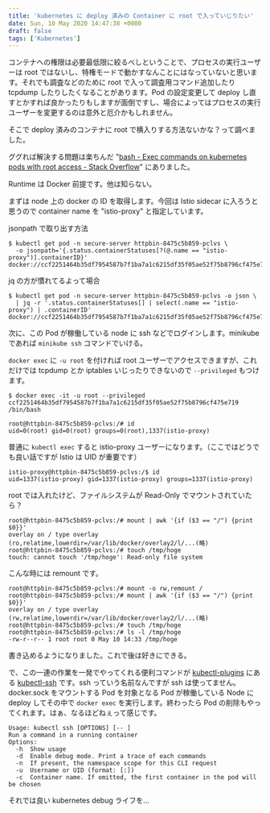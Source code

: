```yaml
---
title: 'kubernetes に deploy 済みの Container に root で入っていじりたい'
date: Sun, 10 May 2020 14:47:38 +0000
draft: false
tags: ['Kubernetes']
---
```


コンテナへの権限は必要最低限に絞るべしということで、プロセスの実行ユーザーは root ではないし、特権モードで動かすなんことにはなっていないと思います。それでも調査などのために root で入って調査用コマンド追加したり tcpdump したりしたくなることがあります。Pod の設定変更して deploy し直すとかすれば良かったりもしますが面倒ですし、場合によってはプロセスの実行ユーザーを変更するのは意外と厄介かもしれません。

そこで deploy 済みのコンテナに root で横入りする方法ないかな？って調べました。

ググれば解決する問題は楽ちんだ "[bash - Exec commands on kubernetes pods with root access - Stack Overflow](https://stackoverflow.com/questions/42793382/exec-commands-on-kubernetes-pods-with-root-access)" にありました。

Runtime は Docker 前提です。他は知らない。

まずは node 上の docker の ID を取得します。今回は Istio sidecar に入ろうと思うので container name を "istio-proxy" と指定しています。

jsonpath で取り出す方法

```
$ kubectl get pod -n secure-server httpbin-8475c5b859-pclvs \
  -o jsonpath='{.status.containerStatuses[?(@.name == "istio-proxy")].containerID}' 
docker://ccf2251464b35df7954587b7f1ba7a1c6215df35f05ae52f75b8796cf475e719
```

jq の方が慣れてるよって場合

```
$ kubectl get pod -n secure-server httpbin-8475c5b859-pclvs -o json \
  | jq -r '.status.containerStatuses[] | select(.name == "istio-proxy") | .containerID'
docker://ccf2251464b35df7954587b7f1ba7a1c6215df35f05ae52f75b8796cf475e719
```

次に、この Pod が稼働している node に ssh などでログインします。minikube であれば `minikube ssh` コマンドでいける。

`docker exec` に `-u root` を付ければ root ユーザーでアクセスできますが、これだけでは tcpdump とか iptables いじったりできないので `--privileged` もつけます。

```
$ docker exec -it -u root --privileged ccf2251464b35df7954587b7f1ba7a1c6215df35f05ae52f75b8796cf475e719 /bin/bash
```

```
root@httpbin-8475c5b859-pclvs:/# id
uid=0(root) gid=0(root) groups=0(root),1337(istio-proxy)
```

普通に `kubectl exec` すると istio-proxy ユーザーになります。（ここではどうでも良い話ですが Istio は UID が重要です）

```
istio-proxy@httpbin-8475c5b859-pclvs:/$ id
uid=1337(istio-proxy) gid=1337(istio-proxy) groups=1337(istio-proxy)
```

root では入れたけど、ファイルシステムが Read-Only でマウントされていたら？

```
root@httpbin-8475c5b859-pclvs:/# mount | awk '{if ($3 == "/") {print $0}}'
overlay on / type overlay (ro,relatime,lowerdir=/var/lib/docker/overlay2/l/...(略)
root@httpbin-8475c5b859-pclvs:/# touch /tmp/hoge
touch: cannot touch '/tmp/hoge': Read-only file system
```

こんな時には remount です。

```
root@httpbin-8475c5b859-pclvs:/# mount -o rw,remount /
root@httpbin-8475c5b859-pclvs:/# mount | awk '{if ($3 == "/") {print $0}}'
overlay on / type overlay (rw,relatime,lowerdir=/var/lib/docker/overlay2/l/...(略)
root@httpbin-8475c5b859-pclvs:/# touch /tmp/hoge
root@httpbin-8475c5b859-pclvs:/# ls -l /tmp/hoge
-rw-r--r-- 1 root root 0 May 10 14:33 /tmp/hoge
```

書き込めるようになりました。これで後は好きにできる。

で、この一連の作業を一発でやってくれる便利コマンドが [kubectl-plugins](https://github.com/jordanwilson230/kubectl-plugins) にある [kubectl-ssh](https://github.com/jordanwilson230/kubectl-plugins/blob/master/kubectl-ssh) です。ssh っていう名前なんですが ssh は使ってません。docker.sock をマウントする Pod を対象となる Pod が稼働している Node に deploy してその中で `docker exec` を実行します。終わったら Pod の削除もやってくれます。はぁ、なるほどねぇって感じです。

```
Usage: kubectl ssh [OPTIONS] [-- ]
Run a command in a running container
Options:
  -h  Show usage
  -d  Enable debug mode. Print a trace of each commands
  -n  If present, the namespace scope for this CLI request
  -u  Username or UID (format: [:])
  -c  Container name. If omitted, the first container in the pod will be chosen 
```

それでは良い kubernetes debug ライフを...
